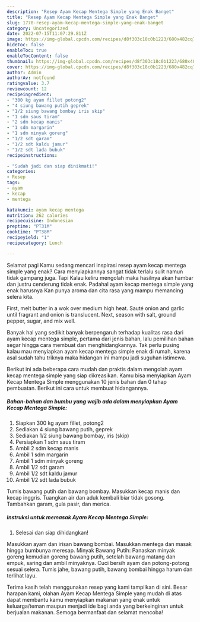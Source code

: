 ```yaml
---
description: "Resep Ayam Kecap Mentega Simple yang Enak Banget"
title: "Resep Ayam Kecap Mentega Simple yang Enak Banget"
slug: 1770-resep-ayam-kecap-mentega-simple-yang-enak-banget
category: Uncategorized
date: 2022-07-15T11:07:29.811Z
image: https://img-global.cpcdn.com/recipes/d8f303c18c0b1223/680x482cq70/ayam-kecap-mentega-simple-foto-resep-utama.jpg
hideToc: false
enableToc: true
enableTocContent: false
thumbnail: https://img-global.cpcdn.com/recipes/d8f303c18c0b1223/680x482cq70/ayam-kecap-mentega-simple-foto-resep-utama.jpg
cover: https://img-global.cpcdn.com/recipes/d8f303c18c0b1223/680x482cq70/ayam-kecap-mentega-simple-foto-resep-utama.jpg
author: Admin
authorAv: notfound
ratingvalue: 3.7
reviewcount: 12
recipeingredient:
- "300 kg ayam fillet potong2"
- "4 siung bawang putih geprek"
- "1/2 siung bawang bombay iris skip"
- "1 sdm saus tiram"
- "2 sdm kecap manis"
- "1 sdm margarin"
- "1 sdm minyak goreng"
- "1/2 sdt garam"
- "1/2 sdt kaldu jamur"
- "1/2 sdt lada bubuk"
recipeinstructions:

- "Sudah jadi dan siap dinikmati!"
categories:
- Resep
tags:
- ayam
- kecap
- mentega

katakunci: ayam kecap mentega 
nutrition: 262 calories
recipecuisine: Indonesian
preptime: "PT31M"
cooktime: "PT38M"
recipeyield: "1"
recipecategory: Lunch

---
```



Selamat pagi Kamu sedang mencari inspirasi resep ayam kecap mentega simple yang enak? Cara menyiapkannya sangat tidak terlalu sulit namun tidak gampang juga. Tapi Kalau keliru mengolah maka hasilnya akan hambar dan justru cenderung tidak enak. Padahal ayam kecap mentega simple yang enak harusnya Kan punya aroma dan cita rasa yang mampu memancing selera kita.


First, melt butter in a wok over medium high heat. Sauté onion and garlic until fragrant and onion is translucent. Next, season with salt, ground pepper, sugar, and mix well.

Banyak hal yang sedikit banyak berpengaruh terhadap kualitas rasa dari ayam kecap mentega simple, pertama dari jenis bahan, lalu pemilihan bahan segar hingga cara membuat dan menghidangkannya. Tak perlu pusing kalau mau menyiapkan ayam kecap mentega simple enak di rumah, karena asal sudah tahu triknya maka hidangan ini mampu jadi suguhan istimewa.


Berikut ini ada beberapa cara mudah dan praktis dalam mengolah ayam kecap mentega simple yang siap dikreasikan. Kamu bisa menyiapkan Ayam Kecap Mentega Simple menggunakan 10 jenis bahan dan 0 tahap pembuatan. Berikut ini cara untuk membuat hidangannya.

<!--inarticleads1-->

##### Bahan-bahan dan bumbu yang wajib ada dalam menyiapkan Ayam Kecap Mentega Simple:

1. Siapkan 300 kg ayam fillet, potong2
1. Sediakan 4 siung bawang putih, geprek
1. Sediakan 1/2 siung bawang bombay, iris (skip)
1. Persiapkan 1 sdm saus tiram
1. Ambil 2 sdm kecap manis
1. Ambil 1 sdm margarin
1. Ambil 1 sdm minyak goreng
1. Ambil 1/2 sdt garam
1. Ambil 1/2 sdt kaldu jamur
1. Ambil 1/2 sdt lada bubuk


Tumis bawang putih dan bawang bombay. Masukkan kecap manis dan kecap inggris. Tuangkan air dan aduk kembali biar tidak gosong. Tambahkan garam, gula pasir, dan merica. 

<!--inarticleads2-->

##### Instruksi untuk memasak Ayam Kecap Mentega Simple:


1. Selesai dan siap dihidangkan!

Masukkan ayam dan irisan bawang bombai. Masukkan mentega dan masak hingga bumbunya meresap. Minyak Bawang Putih: Panaskan minyak goreng kemudian goreng bawang putih, setelah bawang matang dan empuk, saring dan ambil minyaknya. Cuci bersih ayam dan potong-potong sesuai selera. Tumis jahe, bawang putih, bawang bombai hingga harum dan terlihat layu. 

Terima kasih telah menggunakan resep yang kami tampilkan di sini. Besar harapan kami, olahan Ayam Kecap Mentega Simple yang mudah di atas dapat membantu kamu menyiapkan makanan yang enak untuk keluarga/teman maupun menjadi ide bagi anda yang berkeinginan untuk berjualan makanan. Semoga bermanfaat dan selamat mencoba!
